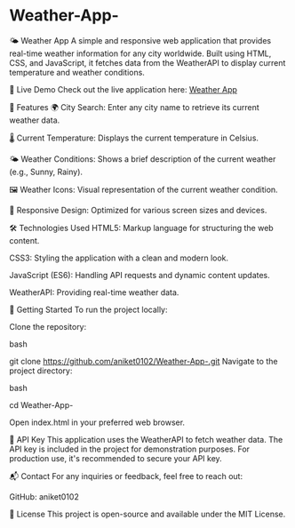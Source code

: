 # Weather-App-


🌤️ Weather App
A simple and responsive web application that provides real-time weather information for any city worldwide. Built using HTML, CSS, and JavaScript, it fetches data from the WeatherAPI to display current temperature and weather conditions.

🚀 Live Demo
Check out the live application here: [Weather App](https://aniket0102.github.io/Weather-App-/)

🧰 Features
🌍 City Search: Enter any city name to retrieve its current weather data.

🌡️ Current Temperature: Displays the current temperature in Celsius.

🌤️ Weather Conditions: Shows a brief description of the current weather (e.g., Sunny, Rainy).

🖼️ Weather Icons: Visual representation of the current weather condition.

📱 Responsive Design: Optimized for various screen sizes and devices.

🛠️ Technologies Used
HTML5: Markup language for structuring the web content.

CSS3: Styling the application with a clean and modern look.

JavaScript (ES6): Handling API requests and dynamic content updates.

WeatherAPI: Providing real-time weather data.


📂 Getting Started
To run the project locally:

Clone the repository:

bash

git clone https://github.com/aniket0102/Weather-App-.git
Navigate to the project directory:

bash

cd Weather-App-

Open index.html in your preferred web browser.


🔑 API Key
This application uses the WeatherAPI to fetch weather data. The API key is included in the project for demonstration purposes. For production use, it's recommended to secure your API key.

📬 Contact
For any inquiries or feedback, feel free to reach out:

GitHub: aniket0102

📄 License
This project is open-source and available under the MIT License.
